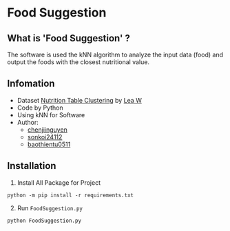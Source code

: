 # Food Suggestion

## What is 'Food Suggestion' ?
The software is used the kNN algorithm to analyze the input data (food) and output the foods with the closest nutritional value.

## Infomation
- Dataset [Nutrition Table Clustering](https://www.kaggle.com/lwodarzek/nutrition-table-clustering/output?select=nutrition_table.csv) by [Lea W](https://www.kaggle.com/lwodarzek)
- Code by Python
- Using kNN for Software
- Author: 
    - [chenjiinguyen](https://github.com/chenjiinguyen)
    - [sonkoi24112](https://github.com/sonkoi24112)
    - [baothientu0511](https://github.com/baothientu0511)

## Installation
1. Install All Package for Project
```
python -m pip install -r requirements.txt
```
2. Run `FoodSuggestion.py`
```
python FoodSuggestion.py
```

